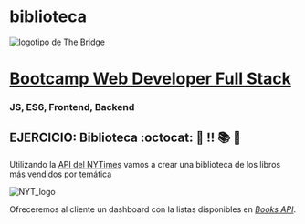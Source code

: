 # biblioteca
![logotipo de The Bridge](https://user-images.githubusercontent.com/27650532/77754601-e8365180-702b-11ea-8bed-5bc14a43f869.png "logotipo de The Bridge")

# [Bootcamp Web Developer Full Stack](https://www.thebridge.tech/bootcamps/bootcamp-fullstack-developer/)

### JS, ES6, Frontend, Backend

## EJERCICIO: Biblioteca :octocat: :scroll: :bangbang: :books: :book:

Utilizando la [API del NYTimes](https://developer.nytimes.com/apis) vamos a crear una biblioteca de los libros más vendidos por temática

![NYT_logo](../../assets/js_avanzado/biblioteca/nyt.svg)

Ofreceremos al cliente un dashboard con la listas disponibles en *[Books API](https://developer.nytimes.com/docs/books-product/1/overview)*.

